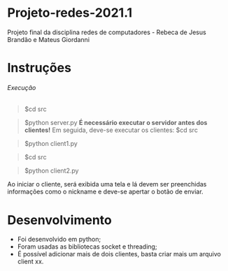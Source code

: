 # Projeto-redes-2021.1
Projeto final da disciplina redes de computadores - Rebeca de Jesus Brandão e Mateus Giordanni

# Instruções
###### Execução
> $cd src

> $python server.py
 **É necessário executar o servidor antes dos clientes!**
Em seguida, deve-se executar os clientes:
> $cd src

> $python client1.py

> $cd src

> $python client2.py
 
Ao iniciar o cliente, será exibida uma tela e lá devem ser preenchidas informações como o nickname e deve-se apertar o botão de enviar. 

# Desenvolvimento 

- Foi desenvolvido em python;
- Foram usadas as bibliotecas socket e threading;
- É possível adicionar mais de dois clientes, basta criar mais um arquivo client xx.
